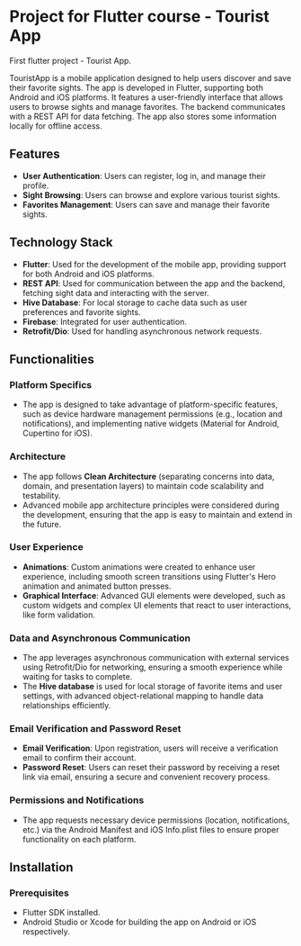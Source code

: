 # Project for Flutter course - Tourist App

First flutter project - Tourist App.

TouristApp is a mobile application designed to help users discover and save their favorite sights. The app is developed in Flutter, supporting both Android and iOS platforms. It features a user-friendly interface that allows users to browse sights and manage favorites. The backend communicates with a REST API for data fetching. The app also stores some information locally for offline access.

## Features

- **User Authentication**: Users can register, log in, and manage their profile.
- **Sight Browsing**: Users can browse and explore various tourist sights.
- **Favorites Management**: Users can save and manage their favorite sights.

## Technology Stack

- **Flutter**: Used for the development of the mobile app, providing support for both Android and iOS platforms.
- **REST API**: Used for communication between the app and the backend, fetching sight data and interacting with the server.
- **Hive Database**: For local storage to cache data such as user preferences and favorite sights.
- **Firebase**: Integrated for user authentication.
- **Retrofit/Dio**: Used for handling asynchronous network requests.

## Functionalities

### Platform Specifics

- The app is designed to take advantage of platform-specific features, such as device hardware management permissions (e.g., location and notifications), and implementing native widgets (Material for Android, Cupertino for iOS).

### Architecture

- The app follows **Clean Architecture** (separating concerns into data, domain, and presentation layers) to maintain code scalability and testability.
- Advanced mobile app architecture principles were considered during the development, ensuring that the app is easy to maintain and extend in the future.

### User Experience

- **Animations**: Custom animations were created to enhance user experience, including smooth screen transitions using Flutter's Hero animation and animated button presses.
- **Graphical Interface**: Advanced GUI elements were developed, such as custom widgets and complex UI elements that react to user interactions, like form validation.

### Data and Asynchronous Communication

- The app leverages asynchronous communication with external services using Retrofit/Dio for networking, ensuring a smooth experience while waiting for tasks to complete.
- The **Hive database** is used for local storage of favorite items and user settings, with advanced object-relational mapping to handle data relationships efficiently.

### Email Verification and Password Reset

- **Email Verification**: Upon registration, users will receive a verification email to confirm their account.
- **Password Reset**: Users can reset their password by receiving a reset link via email, ensuring a secure and convenient recovery process.

### Permissions and Notifications

- The app requests necessary device permissions (location, notifications, etc.) via the Android Manifest and iOS Info.plist files to ensure proper functionality on each platform.

## Installation

### Prerequisites

- Flutter SDK installed.
- Android Studio or Xcode for building the app on Android or iOS respectively.

